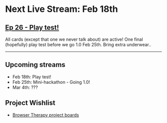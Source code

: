 # Next Live Stream: Feb 18th
## [Ep 26 - Play test!](/blog/browser-therapy-e27)

All cards (except that one we never talk about) are active! One final (hopefully) play test before we go 1.0 Feb 25th. Bring extra underwear..

---

## Upcoming streams
- Feb 18th: Play test!
- Feb 25th: Mini-hackathon - Going 1.0!
- Mar 4th: ???

## Project Wishlist
- [Browser Therapy project boards](https://github.com/orgs/browsertherapy/projects)
